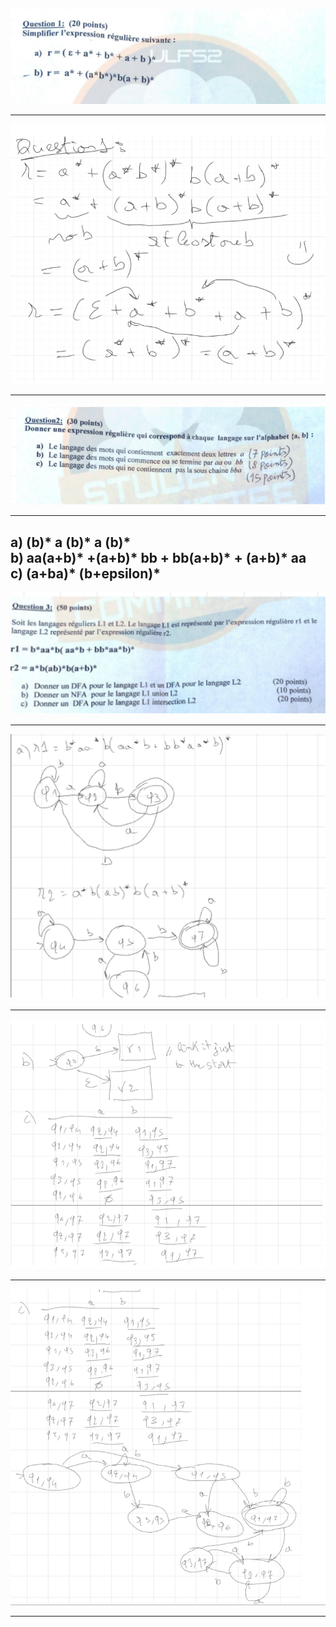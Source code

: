 ![](../images/LT8.png)

---

![](../images/LT9.png)

---

![](../images/LT10.png)

---
a) (b)* a (b)* a (b)*  
b) aa(a+b)* +(a+b)* bb + bb(a+b)* + (a+b)* aa   
c) (a+ba)* (b+epsilon)*  
 ---
![](../images/LT11.png)

---

![](../images/LT12.png)

---
![](../images/LT13.png)

---
![](../images/LT14.png)

---